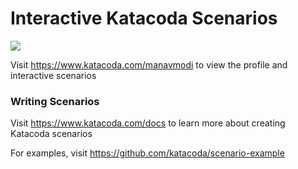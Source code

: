# Interactive Katacoda Scenarios

[![](http://shields.katacoda.com/katacoda/manavmodi/count.svg)](https://www.katacoda.com/manavmodi "Get your profile on Katacoda.com")

Visit https://www.katacoda.com/manavmodi to view the profile and interactive scenarios

### Writing Scenarios
Visit https://www.katacoda.com/docs to learn more about creating Katacoda scenarios

For examples, visit https://github.com/katacoda/scenario-example
